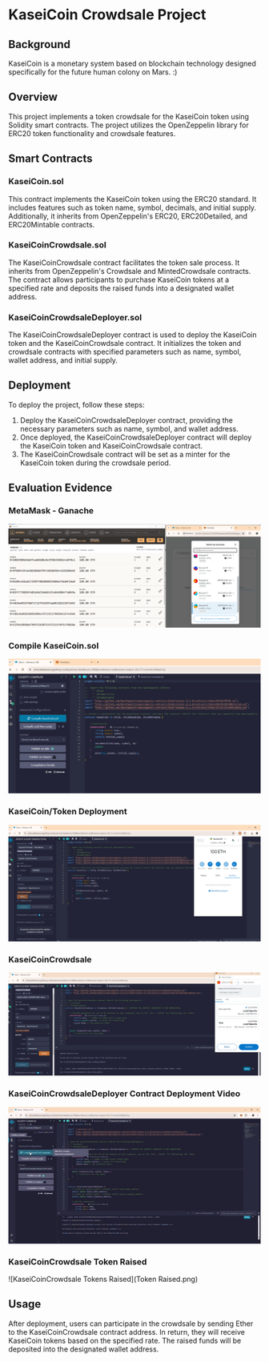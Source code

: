 # KaseiCoin Crowdsale Project

## Background

KaseiCoin is a monetary system based on blockchain technology designed specifically for the future human colony on Mars. :)


## Overview

This project implements a token crowdsale for the KaseiCoin token using Solidity smart contracts. The project utilizes the OpenZeppelin library for ERC20 token functionality and crowdsale features.

## Smart Contracts

### KaseiCoin.sol

This contract implements the KaseiCoin token using the ERC20 standard. It includes features such as token name, symbol, decimals, and initial supply. Additionally, it inherits from OpenZeppelin's ERC20, ERC20Detailed, and ERC20Mintable contracts.

### KaseiCoinCrowdsale.sol

The KaseiCoinCrowdsale contract facilitates the token sale process. It inherits from OpenZeppelin's Crowdsale and MintedCrowdsale contracts. The contract allows participants to purchase KaseiCoin tokens at a specified rate and deposits the raised funds into a designated wallet address.

### KaseiCoinCrowdsaleDeployer.sol

The KaseiCoinCrowdsaleDeployer contract is used to deploy the KaseiCoin token and the KaseiCoinCrowdsale contract. It initializes the token and crowdsale contracts with specified parameters such as name, symbol, wallet address, and initial supply.

## Deployment

To deploy the project, follow these steps:

1. Deploy the KaseiCoinCrowdsaleDeployer contract, providing the necessary parameters such as name, symbol, and wallet address.
2. Once deployed, the KaseiCoinCrowdsaleDeployer contract will deploy the KaseiCoin token and KaseiCoinCrowdsale contract.
3. The KaseiCoinCrowdsale contract will be set as a minter for the KaseiCoin token during the crowdsale period.

## Evaluation Evidence

### MetaMask - Ganache 
![Linking Ganache , MetMask and Remix](Ganache_MetaMask_Account.PNG)

### Compile KaseiCoin.sol
![KaseiCoin Compile](KaseiCoin_Compile.PNG)

### KaseiCoin/Token Deployment
![KaseiCoin Deployment](KaseiCoin_Deployment.PNG)

### KaseiCoinCrowdsale
![KaseiCoinCrowdsale Deployment](Crowdsale.png)

### KaseiCoinCrowdsaleDeployer Contract Deployment Video
![KaseiCoinCrowdsaleDeployer Deployment](deployer.gif)

### KaseiCoinCrowdsale Token Raised
![KaseiCoinCrowdsale Tokens Raised](Token Raised.png)


## Usage

After deployment, users can participate in the crowdsale by sending Ether to the KaseiCoinCrowdsale contract address. In return, they will receive KaseiCoin tokens based on the specified rate. The raised funds will be deposited into the designated wallet address.
